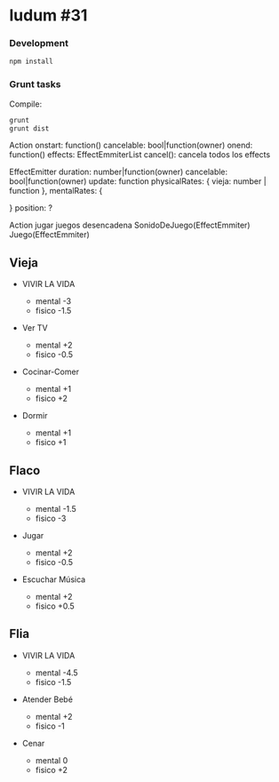 ludum #31
===

### Development
```bash
npm install
```

### Grunt tasks

Compile:
```bash
grunt
grunt dist
```


Action
  onstart: function()
  cancelable: bool|function(owner)
  onend: function()
  effects: EffectEmmiterList
  cancel(): cancela todos los effects

EffectEmitter
  duration: number|function(owner)
  cancelable: bool|function(owner)
  update: function
  physicalRates: {
    vieja: number | function
  },
  mentalRates: {

  }
  position: ?


Action jugar juegos
  desencadena
  SonidoDeJuego(EffectEmmiter)
  Juego(EffectEmmiter)

## Vieja
* VIVIR LA VIDA
  * mental -3
  * fisico -1.5


* Ver TV
  * mental +2
  * fisico -0.5
* Cocinar-Comer
  * mental +1
  * fisico +2
* Dormir
  * mental +1
  * fisico +1

## Flaco
* VIVIR LA VIDA
  * mental -1.5
  * fisico -3


* Jugar
  * mental +2
  * fisico -0.5
* Escuchar Música
  * mental +2
  * fisico +0.5


## Flia
* VIVIR LA VIDA
  * mental -4.5
  * fisico -1.5


* Atender Bebé
  * mental +2
  * fisico -1
* Cenar
  * mental 0
  * fisico +2
